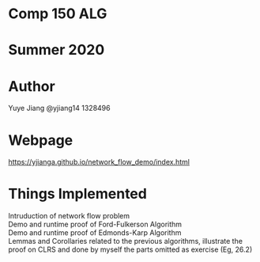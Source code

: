 # Comp 150 ALG  
# Summer 2020  

# Author  
  Yuye Jiang  @yjiang14  1328496  

# Webpage  
  https://yjianga.github.io/network_flow_demo/index.html  

# Things Implemented  
  Intruduction of network flow problem  
  Demo and runtime proof of Ford-Fulkerson Algorithm  
  Demo and runtime proof of Edmonds-Karp Algorithm  
  Lemmas and Corollaries related to the previous algorithms, illustrate the proof on CLRS and done by myself the parts omitted as exercise (Eg, 26.2)  